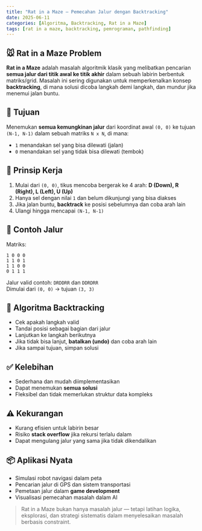 ```yaml
---
title: "Rat in a Maze – Pemecahan Jalur dengan Backtracking"
date: 2025-06-11
categories: [Algoritma, Backtracking, Rat in a Maze]
tags: [rat in a maze, backtracking, pemrograman, pathfinding]
---
```


## 🐭 Rat in a Maze Problem

**Rat in a Maze** adalah masalah algoritmik klasik yang melibatkan pencarian **semua jalur dari titik awal ke titik akhir** dalam sebuah labirin berbentuk matriks/grid. Masalah ini sering digunakan untuk memperkenalkan konsep **backtracking**, di mana solusi dicoba langkah demi langkah, dan mundur jika menemui jalan buntu.

## 🎯 Tujuan

Menemukan **semua kemungkinan jalur** dari koordinat awal `(0, 0)` ke tujuan `(N-1, N-1)` dalam sebuah matriks `N x N`, di mana:
- `1` menandakan sel yang bisa dilewati (jalan)
- `0` menandakan sel yang tidak bisa dilewati (tembok)

## 🔁 Prinsip Kerja

1. Mulai dari `(0, 0)`, tikus mencoba bergerak ke 4 arah: **D (Down), R (Right), L (Left), U (Up)**
2. Hanya sel dengan nilai `1` dan belum dikunjungi yang bisa diakses
3. Jika jalan buntu, **backtrack** ke posisi sebelumnya dan coba arah lain
4. Ulangi hingga mencapai `(N-1, N-1)`

## 📌 Contoh Jalur

Matriks:

```
1 0 0 0
1 1 0 1
1 1 0 0
0 1 1 1
```

Jalur valid contoh: `DRDDRR` dan `DDRDRR`  
Dimulai dari `(0, 0)` → tujuan `(3, 3)`

## 🧠 Algoritma Backtracking

- Cek apakah langkah valid
- Tandai posisi sebagai bagian dari jalur
- Lanjutkan ke langkah berikutnya
- Jika tidak bisa lanjut, **batalkan (undo)** dan coba arah lain
- Jika sampai tujuan, simpan solusi

## ✅ Kelebihan

- Sederhana dan mudah diimplementasikan
- Dapat menemukan **semua solusi**
- Fleksibel dan tidak memerlukan struktur data kompleks

## ⚠️ Kekurangan

- Kurang efisien untuk labirin besar
- Risiko **stack overflow** jika rekursi terlalu dalam
- Dapat mengulang jalur yang sama jika tidak dikendalikan

## 📦 Aplikasi Nyata

- Simulasi robot navigasi dalam peta
- Pencarian jalur di GPS dan sistem transportasi
- Pemetaan jalur dalam **game development**
- Visualisasi pemecahan masalah dalam AI


> Rat in a Maze bukan hanya masalah jalur — tetapi latihan logika, eksplorasi, dan strategi sistematis dalam menyelesaikan masalah berbasis constraint.

